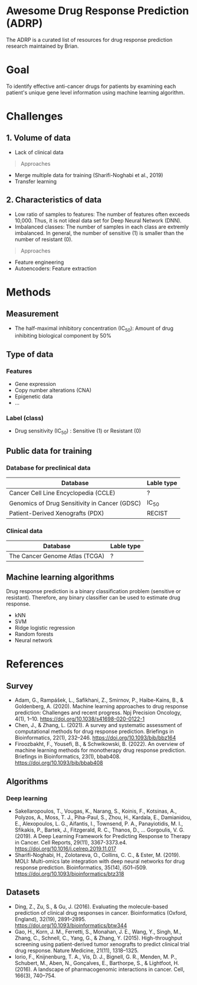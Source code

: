 # Awesome Drug Response Prediction (ADRP)

The ADRP is a curated list of resources for drug response prediction research maintained by Brian.

# Goal

To identify effective anti-cancer drugs for patients by examining each patient's unique gene level information using machine learning algorithm.

# Challenges

## 1. Volume of data

- Lack of clinical data


> Approaches

- Merge multiple data for training (Sharifi-Noghabi et al., 2019)
- Transfer learning

## 2. Characteristics of data

- Low ratio of samples to features: The number of features often exceeds 10,000. Thus, it is not ideal data set for Deep Neural Network (DNN).
- Imbalanced classes: The number of samples in each class are extremly imbalanced. In general, the number of sensitive (1) is smaller than the number of resistant (0).

> Approaches 

- Feature engineering
- Autoencoders: Feature extraction

# Methods

## Measurement

- The half-maximal inhibitory concentration (IC<sub>50</sub>): Amount of drug inhibiting biological component by 50%

## Type of data

### Features
- Gene expression
- Copy number alterations (CNA)
- Epigenetic data
- ...

### Label (class)

- Drug sensitivity (IC<sub>50</sub>) : Sensitive (1) or Resistant (0)

## Public data for training

### Database for preclinical data

| Database | Lable type |
| -------- | ---------- |
| Cancer Cell Line Encyclopedia (CCLE) | ? |
| Genomics of Drug Sensitivity in Cancer (GDSC) | IC<sub>50</sub> |
| Patient-Derived Xenografts (PDX) | RECIST |

### Clinical data

| Database | Lable type |
| -------- | ---------- |
| The Cancer Genome Atlas (TCGA) | ? |

## Machine learning algorithms

Drug response prediction is a binary classification problem (sensitive or resistant). Therefore, any binary classifier can be used to estimate drug response.

- kNN
- SVM
- Ridge logistic regression
- Random forests
- Neural network

# References

## Survey

- Adam, G., Rampášek, L., Safikhani, Z., Smirnov, P., Haibe-Kains, B., & Goldenberg, A. (2020). Machine learning approaches to drug response prediction: Challenges and recent progress. Npj Precision Oncology, 4(1), 1–10. https://doi.org/10.1038/s41698-020-0122-1
- Chen, J., & Zhang, L. (2021). A survey and systematic assessment of computational methods for drug response prediction. Briefings in Bioinformatics, 22(1), 232–246. https://doi.org/10.1093/bib/bbz164
- Firoozbakht, F., Yousefi, B., & Schwikowski, B. (2022). An overview of machine learning methods for monotherapy drug response prediction. Briefings in Bioinformatics, 23(1), bbab408. https://doi.org/10.1093/bib/bbab408

## Algorithms

### Deep learning

- Sakellaropoulos, T., Vougas, K., Narang, S., Koinis, F., Kotsinas, A., Polyzos, A., Moss, T. J., Piha-Paul, S., Zhou, H., Kardala, E., Damianidou, E., Alexopoulos, L. G., Aifantis, I., Townsend, P. A., Panayiotidis, M. I., Sfikakis, P., Bartek, J., Fitzgerald, R. C., Thanos, D., … Gorgoulis, V. G. (2019). A Deep Learning Framework for Predicting Response to Therapy in Cancer. Cell Reports, 29(11), 3367-3373.e4. https://doi.org/10.1016/j.celrep.2019.11.017
- Sharifi-Noghabi, H., Zolotareva, O., Collins, C. C., & Ester, M. (2019). MOLI: Multi-omics late integration with deep neural networks for drug response prediction. Bioinformatics, 35(14), i501–i509. https://doi.org/10.1093/bioinformatics/btz318

## Datasets

- Ding, Z., Zu, S., & Gu, J. (2016). Evaluating the molecule-based prediction of clinical drug responses in cancer. Bioinformatics (Oxford, England), 32(19), 2891–2895. https://doi.org/10.1093/bioinformatics/btw344
- Gao, H., Korn, J. M., Ferretti, S., Monahan, J. E., Wang, Y., Singh, M., Zhang, C., Schnell, C., Yang, G., & Zhang, Y. (2015). High-throughput screening using patient-derived tumor xenografts to predict clinical trial drug response. Nature Medicine, 21(11), 1318–1325.
- Iorio, F., Knijnenburg, T. A., Vis, D. J., Bignell, G. R., Menden, M. P., Schubert, M., Aben, N., Gonçalves, E., Barthorpe, S., & Lightfoot, H. (2016). A landscape of pharmacogenomic interactions in cancer. Cell, 166(3), 740–754.


